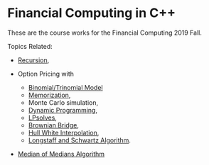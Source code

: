 # Financial Computing in C++

These are the course works for the Financial Computing 2019 Fall.

Topics Related:

* [Recursion](https://github.com/jieqian2/Financial-Computing-in-Cpp/blob/master/Assignment/sudoku_using_recursion.h), 
* Option Pricing with 
  * [Binomial/Trinomial Model](https://github.com/jieqian2/Financial-Computing-in-Cpp/blob/master/Assignment/AmericanOptionPricing_Trinomial_DP.cpp)
  * [Memorization](https://github.com/jieqian2/Financial-Computing-in-Cpp/blob/master/Assignment/european%20options%20pricing%20by%20memorization.cpp), 
  * Monte Carlo simulation, 
  * [Dynamic Programming](https://github.com/jieqian2/Financial-Computing-in-Cpp/blob/master/Code%20Used%20In%20Class/down_and_out_adjusted_dynamic_prog.cpp),
  * [LPsolves](https://github.com/jieqian2/Financial-Computing-in-Cpp/blob/master/Assignment/euro%20options%20pricing%20LPs.cpp), 
  * [Brownian Bridge](https://github.com/jieqian2/Financial-Computing-in-Cpp/blob/master/Assignment/barrier%20option%20pricing%20with%20brownian-bridge.cpp),
  *  [Hull White Interpolation](https://github.com/jieqian2/Financial-Computing-in-Cpp/blob/master/Code%20Used%20In%20Class/Asian%20Options%20via%20Hull-White%20Interpolation.cpp),
  * [Longstaff and Schwartz Algorithm](https://github.com/jieqian2/Financial-Computing-in-Cpp/blob/master/Code%20Used%20In%20Class/longstaff_shwartz.cpp).

* [Median of Medians Algorithm](https://github.com/jieqian2/Financial-Computing-in-Cpp/blob/master/Code%20Used%20In%20Class/Median-of-Medians%20Algorithm.cpp)
